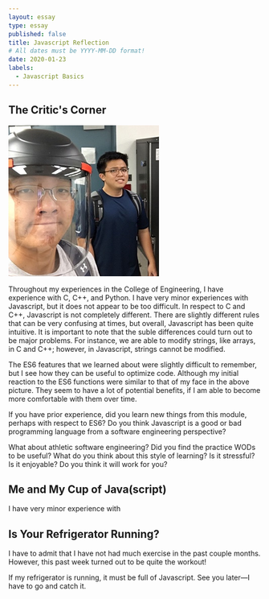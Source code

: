 ```yaml
---
layout: essay
type: essay
published: false
title: Javascript Reflection
# All dates must be YYYY-MM-DD format!
date: 2020-01-23
labels:
  - Javascript Basics
---
```


## The Critic's Corner

<img class="ui medium right floated rounded image" src="../images/js_upsetFace.jpg">

Throughout my experiences in the College of Engineering, I have experience with C, C++, and Python. I have very minor experiences with Javascript, but it does not appear to be too difficult. In respect to C and C++, Javascript is not completely different. There are slightly different rules that can be very confusing at times, but overall, Javascript has been quite intuitive. It is important to note that the suble differences could turn out to be major problems. For instance, we are able to modify strings, like arrays, in C and C++; however, in Javascript, strings cannot be modified.

The ES6 features that we learned about were slightly difficult to remember, but I see how they can be useful to optimize code. Although my initial reaction to the ES6 functions were similar to that of my face in the above picture. They seem to have a lot of potential benefits, if I am able to become more comfortable with them over time. 



If you have prior experience, did you learn new things from this module, perhaps with respect to ES6? Do you think Javascript is a good or bad programming language from a software engineering perspective?

What about athletic software engineering? Did you find the practice WODs to be useful? What do you think about this style of learning? Is it stressful? Is it enjoyable? Do you think it will work for you?


## Me and My Cup of Java(script)
I have very minor experience with 


## Is Your Refrigerator Running?
I have to admit that I have not had much exercise in the past couple months. However, this past week turned out to be quite the workout! 

If my refrigerator is running, it must be full of Javascript. See you later—I have to go and catch it.

